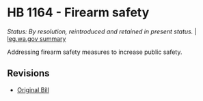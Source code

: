 # HB 1164 - Firearm safety
*Status: By resolution, reintroduced and retained in present status.* | [leg.wa.gov summary](https://app.leg.wa.gov/billsummary?BillNumber=1164&Year=2021)

Addressing firearm safety measures to increase public safety.

## Revisions
* [Original Bill](1/)